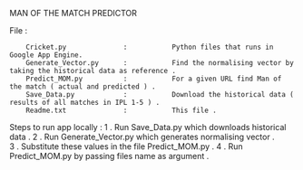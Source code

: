 MAN OF THE MATCH PREDICTOR

File : 

		Cricket.py          	:           Python files that runs in Google App Engine.
		Generate_Vector.py		:			Find the normalising vector by taking the historical data as reference .
		Predict_MOM.py			:			For a given URL find Man of the match ( actual and predicted ) .
		Save_Data.py			:			Download the historical data ( results of all matches in IPL 1-5 ) .						
		Readme.txt				:			This file .
		
        
Steps to run app locally : 
		1 . Run Save_Data.py which downloads historical data .
		2 . Run Generate_Vector.py which generates normalising vector .		
		3 . Substitute these values in the file Predict_MOM.py .
		4 . Run Predict_MOM.py by passing files name as argument .

